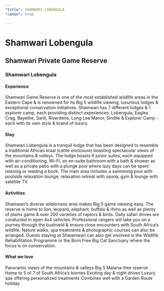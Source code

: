 ```yaml
---
"title": SHAMWARI LOBENGULA
"canon": true

---
```


# Shamwari Lobengula
## Shamwari Private Game Reserve
### Shamwari Lobengula

#### Experience
Shamwari Game Reserve is one of the most established wildlife areas in the Eastern Cape &amp; is renowned for its Big 5 wildlife viewing, luxurious lodges &amp; exceptional conservation initiatives.
Shamwari has 7 different lodges &amp; 1 explorer camp, each providing distinct experiences:   Lobengula, Eagles Crag, Bayethe, Sarili, Riverdene, Long Lee Manor, Sindile &amp; Explorer Camp - each with its own style &amp; brand of luxury.

#### Stay
Shamwari Lobengula is a tranquil lodge that has been designed to resemble a traditional African kraal (cattle enclosure) boasting spectacular views of the mountains &amp; valleys.
The lodge boasts 6 junior suites, each equipped with air-conditioning, Wi-Fi, an en-suite bathroom with a bath &amp; shower as well as a private patio with a plunge pool where lazy days can be spent relaxing or reading a book.
The main area includes a swimming pool with poolside relaxation lounge, relaxation retreat with sauna, gym &amp; lounge with satellite TV.

#### Activities
Shamwari’s diverse wilderness area makes Big 5 game viewing easy.  The reserve is home to lion, leopard, elephant, buffalo &amp; rhino as well as plenty of plains game &amp; over 200 varieties of raptors &amp; birds.
Daily safari drives are conducted in open 4x4 vehicles.  Professional rangers will take you on a journey through the bushveld &amp; ensure close encounters with South Africa’s wildlife.  Nature walks, spa treatments &amp; photographic courses can also be arranged.
Guests staying at Shwamwari can also get involved in the Wildlife Rehabilitation Programme or the Born Free Big Cat Sanctuary where the focus is on conservation.


#### What we love
Panoramic views of the mountains &amp; valleys
Big 5 Malaria-free reserve
Home to 5 of 7 of South Africa’s biomes
Exciting day &amp; night drives
Luxury spa offering personalized treatments
Combines well with a Garden Route holiday